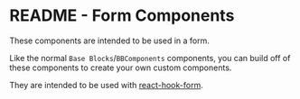 # README - Form Components

These components are intended to be used in a form.

Like the normal `Base Blocks`/`BBComponents` components, you can build off of these components to create your own custom components.

They are intended to be used with [react-hook-form](https://react-hook-form.com/).
